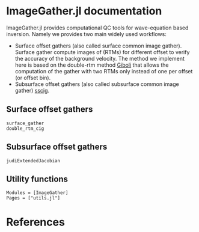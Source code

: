 # ImageGather.jl documentation

ImageGather.jl provides computational QC tools for wave-equation based inversion. Namely we provides two main widely used workflows:

- Surface offset gathers (also called surface common image gather). Surface gather compute images of (RTMs) for different offset to verify the accuracy of the background velocity. The method we implement here is based on the double-rtm method [Giboli](@cite) that allows the computation of the gather with two RTMs only instead of one per offset (or offset bin).
- Subsurface offset gathers (also called subsurface common image gather) [sscig](@cite).

## Surface offset gathers

```@docs
surface_gather
double_rtm_cig
```

## Subsurface offset gathers

```@docs
judiExtendedJacobian
```

## Utility functions

```@autodocs
Modules = [ImageGather]
Pages = ["utils.jl"]
```

# References

```@bibliography
```


